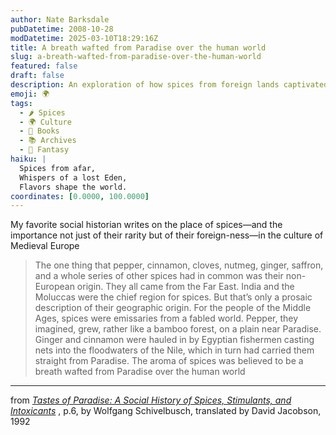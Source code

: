 ```yaml
---
author: Nate Barksdale
pubDatetime: 2008-10-28
modDatetime: 2025-03-10T18:29:16Z
title: A breath wafted from Paradise over the human world
slug: a-breath-wafted-from-paradise-over-the-human-world
featured: false
draft: false
description: An exploration of how spices from foreign lands captivated the imagination of Medieval Europeans.
emoji: 🌍
tags:
  - 🌶️ Spices
  - 🌍 Culture
  - 📖 Books
  - 📚 Archives
  - 🌌 Fantasy
haiku: |
  Spices from afar,  
  Whispers of a lost Eden,  
  Flavors shape the world.
coordinates: [0.0000, 100.0000]
---
```


My favorite social historian writes on the place of spices—and the importance not just of their rarity but of their foreign-ness—in the culture of Medieval Europe

> The one thing that pepper, cinnamon, cloves, nutmeg, ginger, saffron, and a whole series of other spices had in common was their non-European origin. They all came from the Far East. India and the Moluccas were the chief region for spices. But that’s only a prosaic description of their geographic origin. For the people of the Middle Ages, spices were emissaries from a fabled world. Pepper, they imagined, grew, rather like a bamboo forest, on a plain near Paradise. Ginger and cinnamon were hauled in by Egyptian fishermen casting nets into the floodwaters of the Nile, which in turn had carried them straight from Paradise. The aroma of spices was believed to be a breath wafted from Paradise over the human world

---

from _[Tastes of Paradise: A Social History of Spices, Stimulants, and Intoxicants](http://books.google.com/books?id=Ka--zm27PogC&q=schivelbusch+tastes+of+paradise&dq=schivelbusch+tastes+of+paradise&ei=q3kHSfLqKKDitQP3rOHrCA&client=firefox-a&pgis=1)_ , p.6, by Wolfgang Schivelbusch, translated by David Jacobson, 1992

